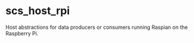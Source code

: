 # scs_host_rpi
Host abstractions for data producers or consumers running Raspian on the Raspberry Pi.
